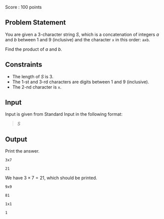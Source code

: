 Score : $100$ points

## Problem Statement

You are given a $3$-character string $S$, which is a concatenation of integers $a$ and $b$ between $1$ and $9$ (inclusive) and the character `x` in this order: `axb`.

Find the product of $a$ and $b$.

## Constraints

- The length of $S$ is $3$.
- The $1$-st and $3$-rd characters are digits between $1$ and $9$ (inclusive).
- The $2$-nd character is `x`.

## Input

Input is given from Standard Input in the following format:

> $S$

## Output

Print the answer.

```input1
3x7
```

```output1
21
```

We have $3 \times 7 = 21$, which should be printed.

```input2
9x9
```

```output2
81
```

```input3
1x1
```

```output3
1
```